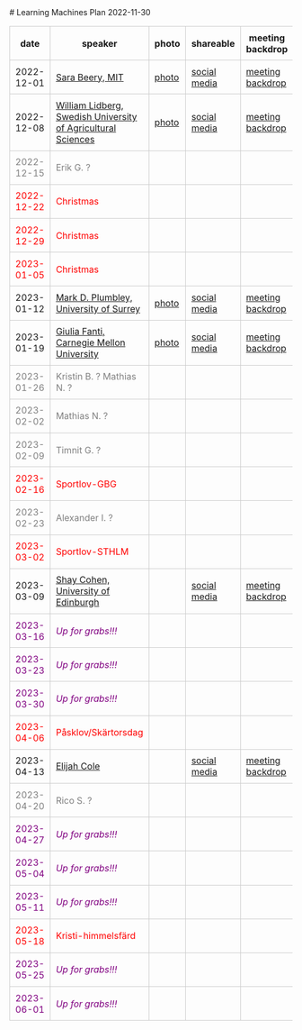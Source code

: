 <style type="text/css" scoped>
td, th {border: 1px solid #ccc; padding: 0.6em;}
table {border-collapse: collapse;}
</style># Learning Machines Plan 2022-11-30

| date | speaker                                   | photo | shareable | meeting backdrop | youtube thumbnail | comment        |
| ---- | ----------------------------------------- | ----- | ----- | ----- | ----- | -------------- |
|  2022-12-01  |  [Sara Beery, MIT](2022-12-01.md)  |  [photo](photo-sara-beery.jpeg)  |  [social media ](social-media-sara-beery.png)  |  [meeting backdrop ](meeting-backdrop-sara-beery.png)  |  [youtube thumbnail ](youtube-thumbnail-sara-beery.png)  |  (confirmed)     |
|  2022-12-08  |  [William Lidberg, Swedish University of Agricultural Sciences](2022-12-08.md)  |  [photo](photo-william-lidberg.jpg)  |  [social media ](social-media-william-lidberg.png)  |  [meeting backdrop ](meeting-backdrop-william-lidberg.png)  |  [youtube thumbnail ](youtube-thumbnail-william-lidberg.png)  |  (confirmed)     |
| <span style="color:grey"> 2022-12-15 </span> | <span style="color:grey"> Erik G. ? </span> | <span style="color:grey">  </span> | <span style="color:grey">  </span> | <span style="color:grey">  </span> | <span style="color:grey">  </span> | <span style="color:grey"> (not confirmed) </span> |
| <span style="color:red"> 2022-12-22 </span> | <span style="color:red"> Christmas </span> | <span style="color:red">  </span> | <span style="color:red">  </span> | <span style="color:red">  </span> | <span style="color:red">  </span> | <span style="color:red"> (cancelled) </span> |
| <span style="color:red"> 2022-12-29 </span> | <span style="color:red"> Christmas </span> | <span style="color:red">  </span> | <span style="color:red">  </span> | <span style="color:red">  </span> | <span style="color:red">  </span> | <span style="color:red"> (cancelled) </span> |
| <span style="color:red"> 2023-01-05 </span> | <span style="color:red"> Christmas </span> | <span style="color:red">  </span> | <span style="color:red">  </span> | <span style="color:red">  </span> | <span style="color:red">  </span> | <span style="color:red"> (cancelled) </span> |
|  2023-01-12  |  [Mark D. Plumbley, University of Surrey](2023-01-12.md)  |  [photo](photo-mark-d.-plumbley.jpg)  |  [social media ](social-media-mark-d.-plumbley.png)  |  [meeting backdrop ](meeting-backdrop-mark-d.-plumbley.png)  |  [youtube thumbnail ](youtube-thumbnail-mark-d.-plumbley.png)  |  (confirmed)     |
|  2023-01-19  |  [Giulia Fanti, Carnegie Mellon University](2023-01-19.md)  |  [photo](photo-giulia-fanti.jpg)  |  [social media ](social-media-giulia-fanti.png)  |  [meeting backdrop ](meeting-backdrop-giulia-fanti.png)  |  [youtube thumbnail ](youtube-thumbnail-giulia-fanti.png)  |  (confirmed)     |
| <span style="color:grey"> 2023-01-26 </span> | <span style="color:grey"> Kristin B. ? Mathias N. ? </span> | <span style="color:grey">  </span> | <span style="color:grey">  </span> | <span style="color:grey">  </span> | <span style="color:grey">  </span> | <span style="color:grey"> (not confirmed) </span> |
| <span style="color:grey"> 2023-02-02 </span> | <span style="color:grey"> Mathias N. ? </span> | <span style="color:grey">  </span> | <span style="color:grey">  </span> | <span style="color:grey">  </span> | <span style="color:grey">  </span> | <span style="color:grey"> (not confirmed) </span> |
| <span style="color:grey"> 2023-02-09 </span> | <span style="color:grey"> Timnit G. ? </span> | <span style="color:grey">  </span> | <span style="color:grey">  </span> | <span style="color:grey">  </span> | <span style="color:grey">  </span> | <span style="color:grey"> (not confirmed) </span> |
| <span style="color:red"> 2023-02-16 </span> | <span style="color:red"> Sportlov-GBG </span> | <span style="color:red">  </span> | <span style="color:red">  </span> | <span style="color:red">  </span> | <span style="color:red">  </span> | <span style="color:red"> (cancelled) </span> |
| <span style="color:grey"> 2023-02-23 </span> | <span style="color:grey"> Alexander I. ? </span> | <span style="color:grey">  </span> | <span style="color:grey">  </span> | <span style="color:grey">  </span> | <span style="color:grey">  </span> | <span style="color:grey"> (not confirmed) </span> |
| <span style="color:red"> 2023-03-02 </span> | <span style="color:red"> Sportlov-STHLM </span> | <span style="color:red">  </span> | <span style="color:red">  </span> | <span style="color:red">  </span> | <span style="color:red">  </span> | <span style="color:red"> (cancelled) </span> |
|  2023-03-09  |  [Shay Cohen, University of Edinburgh](2023-03-09.md)  |    |  [social media ](social-media-shay-cohen.png)  |  [meeting backdrop ](meeting-backdrop-shay-cohen.png)  |  [youtube thumbnail ](youtube-thumbnail-shay-cohen.png)  |  (confirmed)     |
| <span style="color:purple"> 2023-03-16 </span> | <span style="color:purple"> *Up for grabs!!!* </span> | <span style="color:purple">  </span> | <span style="color:purple">  </span> | <span style="color:purple">  </span> | <span style="color:purple">  </span> | <span style="color:purple"> (not confirmed) </span> |
| <span style="color:purple"> 2023-03-23 </span> | <span style="color:purple"> *Up for grabs!!!* </span> | <span style="color:purple">  </span> | <span style="color:purple">  </span> | <span style="color:purple">  </span> | <span style="color:purple">  </span> | <span style="color:purple"> (not confirmed) </span> |
| <span style="color:purple"> 2023-03-30 </span> | <span style="color:purple"> *Up for grabs!!!* </span> | <span style="color:purple">  </span> | <span style="color:purple">  </span> | <span style="color:purple">  </span> | <span style="color:purple">  </span> | <span style="color:purple"> (not confirmed) </span> |
| <span style="color:red"> 2023-04-06 </span> | <span style="color:red"> Påsklov/Skärtorsdag </span> | <span style="color:red">  </span> | <span style="color:red">  </span> | <span style="color:red">  </span> | <span style="color:red">  </span> | <span style="color:red"> (cancelled) </span> |
|  2023-04-13  |  [Elijah Cole](2023-04-13.md)  |    |  [social media ](social-media-elijah-cole.png)  |  [meeting backdrop ](meeting-backdrop-elijah-cole.png)  |  [youtube thumbnail ](youtube-thumbnail-elijah-cole.png)  |  (confirmed)     |
| <span style="color:grey"> 2023-04-20 </span> | <span style="color:grey"> Rico S. ? </span> | <span style="color:grey">  </span> | <span style="color:grey">  </span> | <span style="color:grey">  </span> | <span style="color:grey">  </span> | <span style="color:grey"> (not confirmed) </span> |
| <span style="color:purple"> 2023-04-27 </span> | <span style="color:purple"> *Up for grabs!!!* </span> | <span style="color:purple">  </span> | <span style="color:purple">  </span> | <span style="color:purple">  </span> | <span style="color:purple">  </span> | <span style="color:purple"> (not confirmed) </span> |
| <span style="color:purple"> 2023-05-04 </span> | <span style="color:purple"> *Up for grabs!!!* </span> | <span style="color:purple">  </span> | <span style="color:purple">  </span> | <span style="color:purple">  </span> | <span style="color:purple">  </span> | <span style="color:purple"> (not confirmed) </span> |
| <span style="color:purple"> 2023-05-11 </span> | <span style="color:purple"> *Up for grabs!!!* </span> | <span style="color:purple">  </span> | <span style="color:purple">  </span> | <span style="color:purple">  </span> | <span style="color:purple">  </span> | <span style="color:purple"> (not confirmed) </span> |
| <span style="color:red"> 2023-05-18 </span> | <span style="color:red"> Kristi-himmelsfärd </span> | <span style="color:red">  </span> | <span style="color:red">  </span> | <span style="color:red">  </span> | <span style="color:red">  </span> | <span style="color:red"> (cancelled) </span> |
| <span style="color:purple"> 2023-05-25 </span> | <span style="color:purple"> *Up for grabs!!!* </span> | <span style="color:purple">  </span> | <span style="color:purple">  </span> | <span style="color:purple">  </span> | <span style="color:purple">  </span> | <span style="color:purple"> (not confirmed) </span> |
| <span style="color:purple"> 2023-06-01 </span> | <span style="color:purple"> *Up for grabs!!!* </span> | <span style="color:purple">  </span> | <span style="color:purple">  </span> | <span style="color:purple">  </span> | <span style="color:purple">  </span> | <span style="color:purple"> (not confirmed) </span> |
